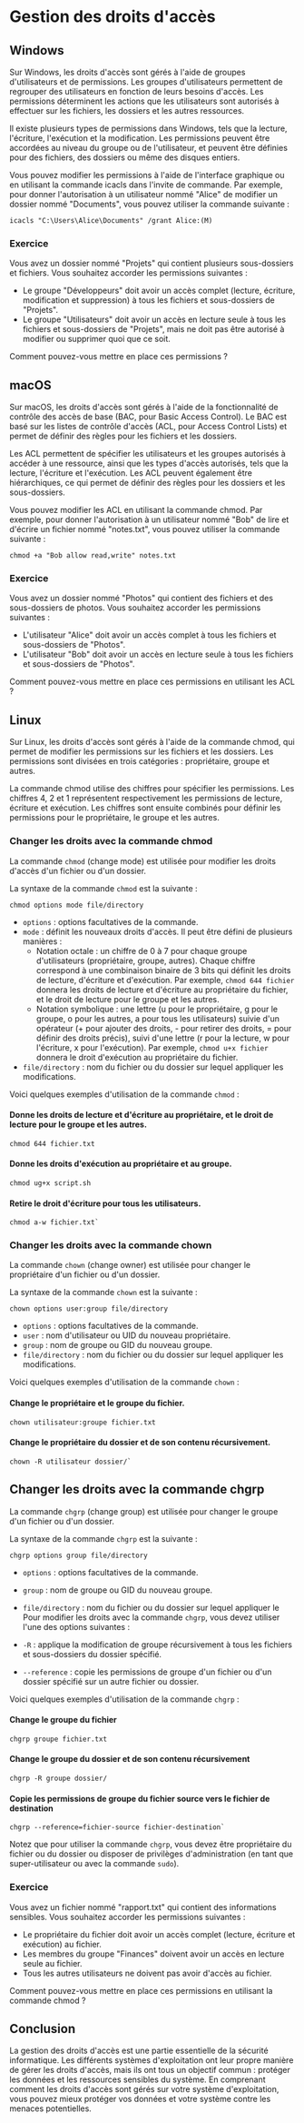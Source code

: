 # Gestion des droits d'accès

## Windows

Sur Windows, les droits d'accès sont gérés à l'aide de groupes d'utilisateurs et de permissions. Les groupes d'utilisateurs permettent de regrouper des utilisateurs en fonction de leurs besoins d'accès. Les permissions déterminent les actions que les utilisateurs sont autorisés à effectuer sur les fichiers, les dossiers et les autres ressources.

Il existe plusieurs types de permissions dans Windows, tels que la lecture, l'écriture, l'exécution et la modification. Les permissions peuvent être accordées au niveau du groupe ou de l'utilisateur, et peuvent être définies pour des fichiers, des dossiers ou même des disques entiers.

Vous pouvez modifier les permissions à l'aide de l'interface graphique ou en utilisant la commande icacls dans l'invite de commande. Par exemple, pour donner l'autorisation à un utilisateur nommé "Alice" de modifier un dossier nommé "Documents", vous pouvez utiliser la commande suivante :

```
icacls "C:\Users\Alice\Documents" /grant Alice:(M)
```

### Exercice

Vous avez un dossier nommé "Projets" qui contient plusieurs sous-dossiers et fichiers. Vous souhaitez accorder les permissions suivantes :

-   Le groupe "Développeurs" doit avoir un accès complet (lecture, écriture, modification et suppression) à tous les fichiers et sous-dossiers de "Projets".
-   Le groupe "Utilisateurs" doit avoir un accès en lecture seule à tous les fichiers et sous-dossiers de "Projets", mais ne doit pas être autorisé à modifier ou supprimer quoi que ce soit.

Comment pouvez-vous mettre en place ces permissions ?

## macOS

Sur macOS, les droits d'accès sont gérés à l'aide de la fonctionnalité de contrôle des accès de base (BAC, pour Basic Access Control). Le BAC est basé sur les listes de contrôle d'accès (ACL, pour Access Control Lists) et permet de définir des règles pour les fichiers et les dossiers.

Les ACL permettent de spécifier les utilisateurs et les groupes autorisés à accéder à une ressource, ainsi que les types d'accès autorisés, tels que la lecture, l'écriture et l'exécution. Les ACL peuvent également être hiérarchiques, ce qui permet de définir des règles pour les dossiers et les sous-dossiers.

Vous pouvez modifier les ACL en utilisant la commande chmod. Par exemple, pour donner l'autorisation à un utilisateur nommé "Bob" de lire et d'écrire un fichier nommé "notes.txt", vous pouvez utiliser la commande suivante :

```
chmod +a "Bob allow read,write" notes.txt
```

### Exercice

Vous avez un dossier nommé "Photos" qui contient des fichiers et des sous-dossiers de photos. Vous souhaitez accorder les permissions suivantes :

-   L'utilisateur "Alice" doit avoir un accès complet à tous les fichiers et sous-dossiers de "Photos".
-   L'utilisateur "Bob" doit avoir un accès en lecture seule à tous les fichiers et sous-dossiers de "Photos".

Comment pouvez-vous mettre en place ces permissions en utilisant les ACL ?

## Linux

Sur Linux, les droits d'accès sont gérés à l'aide de la commande chmod, qui permet de modifier les permissions sur les fichiers et les dossiers. Les permissions sont divisées en trois catégories : propriétaire, groupe et autres.

La commande chmod utilise des chiffres pour spécifier les permissions. Les chiffres 4, 2 et 1 représentent respectivement les permissions de lecture, écriture et exécution. Les chiffres sont ensuite combinés pour définir les permissions pour le propriétaire, le groupe et les autres.

### Changer les droits avec la commande chmod

La commande `chmod` (change mode) est utilisée pour modifier les droits d'accès d'un fichier ou d'un dossier.

La syntaxe de la commande `chmod` est la suivante :

`chmod options mode file/directory` 

-   `options` : options facultatives de la commande.
-   `mode` : définit les nouveaux droits d'accès. Il peut être défini de plusieurs manières :
    -   Notation octale : un chiffre de 0 à 7 pour chaque groupe d'utilisateurs (propriétaire, groupe, autres). Chaque chiffre correspond à une combinaison binaire de 3 bits qui définit les droits de lecture, d'écriture et d'exécution. Par exemple, `chmod 644 fichier` donnera les droits de lecture et d'écriture au propriétaire du fichier, et le droit de lecture pour le groupe et les autres.
    -   Notation symbolique : une lettre (u pour le propriétaire, g pour le groupe, o pour les autres, a pour tous les utilisateurs) suivie d'un opérateur (+ pour ajouter des droits, - pour retirer des droits, = pour définir des droits précis), suivi d'une lettre (r pour la lecture, w pour l'écriture, x pour l'exécution). Par exemple, `chmod u+x fichier` donnera le droit d'exécution au propriétaire du fichier.
-   `file/directory` : nom du fichier ou du dossier sur lequel appliquer les modifications.

Voici quelques exemples d'utilisation de la commande `chmod` :

#### Donne les droits de lecture et d'écriture au propriétaire, et le droit de lecture pour le groupe et les autres.
```
chmod 644 fichier.txt
```
#### Donne les droits d'exécution au propriétaire et au groupe.
```
chmod ug+x script.sh
```
#### Retire le droit d'écriture pour tous les utilisateurs.
```
chmod a-w fichier.txt` 
```
### Changer les droits avec la commande chown

La commande `chown` (change owner) est utilisée pour changer le propriétaire d'un fichier ou d'un dossier.

La syntaxe de la commande `chown` est la suivante :

`chown options user:group file/directory`

-   `options` : options facultatives de la commande.
-   `user` : nom d'utilisateur ou UID du nouveau propriétaire.
-   `group` : nom de groupe ou GID du nouveau groupe.
-   `file/directory` : nom du fichier ou du dossier sur lequel appliquer les modifications.

Voici quelques exemples d'utilisation de la commande `chown` :

#### Change le propriétaire et le groupe du fichier.
```
chown utilisateur:groupe fichier.txt
```
#### Change le propriétaire du dossier et de son contenu récursivement.
```
chown -R utilisateur dossier/` 
```
## Changer les droits avec la commande chgrp

La commande `chgrp` (change group) est utilisée pour changer le groupe d'un fichier ou d'un dossier.

La syntaxe de la commande `chgrp` est la suivante :

`chgrp options group file/directory` 

-   `options` : options facultatives de la commande.
-   `group` : nom de groupe ou GID du nouveau groupe.
-   `file/directory` : nom du fichier ou du dossier sur lequel appliquer le
Pour modifier les droits avec la commande `chgrp`, vous devez utiliser l'une des options suivantes :

-   `-R` : applique la modification de groupe récursivement à tous les fichiers et sous-dossiers du dossier spécifié.
-   `--reference` : copie les permissions de groupe d'un fichier ou d'un dossier spécifié sur un autre fichier ou dossier.

Voici quelques exemples d'utilisation de la commande `chgrp` :

#### Change le groupe du fichier
```
chgrp groupe fichier.txt
```
#### Change le groupe du dossier et de son contenu récursivement
```
chgrp -R groupe dossier/
```
#### Copie les permissions de groupe du fichier source vers le fichier de destination
```
chgrp --reference=fichier-source fichier-destination` 
```
Notez que pour utiliser la commande `chgrp`, vous devez être propriétaire du fichier ou du dossier ou disposer de privilèges d'administration (en tant que super-utilisateur ou avec la commande `sudo`).

### Exercice

Vous avez un fichier nommé "rapport.txt" qui contient des informations sensibles. Vous souhaitez accorder les permissions suivantes :

-   Le propriétaire du fichier doit avoir un accès complet (lecture, écriture et exécution) au fichier.
-   Les membres du groupe "Finances" doivent avoir un accès en lecture seule au fichier.
-   Tous les autres utilisateurs ne doivent pas avoir d'accès au fichier.

Comment pouvez-vous mettre en place ces permissions en utilisant la commande chmod ?

## Conclusion

La gestion des droits d'accès est une partie essentielle de la sécurité informatique. Les différents systèmes d'exploitation ont leur propre manière de gérer les droits d'accès, mais ils ont tous un objectif commun : protéger les données et les ressources sensibles du système. En comprenant comment les droits d'accès sont gérés sur votre système d'exploitation, vous pouvez mieux protéger vos données et votre système contre les menaces potentielles.